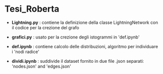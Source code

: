 # Tesi_Roberta



- **Lightning.py** : contiene la definizione della classe LightningNetwork con il codice per la crezione del grafo 
- **grafici.py** : usato per la crezione degli istogrammi in 'def.ipynb'

- **def.ipynb** : contiene calcolo delle distribuzioni, algoritmo per individuare i 'nodi radice'
- **dividi.ipynb** : suddivide il dataset fornito in due file .json separati: 'nodes.json' and 'edges.json'


